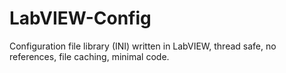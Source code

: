# LabVIEW-Config
Configuration file library (INI) written in LabVIEW, thread safe, no references, file caching, minimal code.
